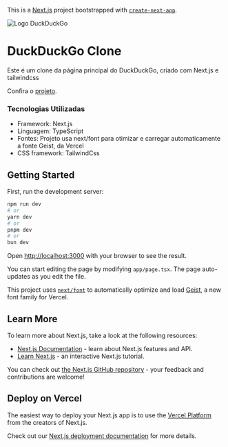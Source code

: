 This is a [Next.js](https://nextjs.org) project bootstrapped with [`create-next-app`](https://nextjs.org/docs/app/api-reference/cli/create-next-app).

![Logo DuckDuckGo](https://play-lh.googleusercontent.com/iJIbQRW7dgxfrlvBP_0vAz3L-ekf5DgWJQEpyHE06dklBBZ0Lo486IMYXiUISHrXrOsx=w416-h235-rw)


# DuckDuckGo Clone
Este é um clone da página principal do DuckDuckGo, criado com Next.js e tailwindcss

Confira o [projeto](https://).

### Tecnologias Utilizadas
- Framework: Next.js
- Linguagem: TypeScript
- Fontes: Projeto usa next/font para otimizar e carregar automaticamente a fonte Geist, da Vercel
- CSS framework: TailwindCss

## Getting Started

First, run the development server:

```bash
npm run dev
# or
yarn dev
# or
pnpm dev
# or
bun dev
```

Open [http://localhost:3000](http://localhost:3000) with your browser to see the result.

You can start editing the page by modifying `app/page.tsx`. The page auto-updates as you edit the file.

This project uses [`next/font`](https://nextjs.org/docs/app/building-your-application/optimizing/fonts) to automatically optimize and load [Geist](https://vercel.com/font), a new font family for Vercel.

## Learn More

To learn more about Next.js, take a look at the following resources:

- [Next.js Documentation](https://nextjs.org/docs) - learn about Next.js features and API.
- [Learn Next.js](https://nextjs.org/learn) - an interactive Next.js tutorial.

You can check out [the Next.js GitHub repository](https://github.com/vercel/next.js) - your feedback and contributions are welcome!

## Deploy on Vercel

The easiest way to deploy your Next.js app is to use the [Vercel Platform](https://vercel.com/new?utm_medium=default-template&filter=next.js&utm_source=create-next-app&utm_campaign=create-next-app-readme) from the creators of Next.js.

Check out our [Next.js deployment documentation](https://nextjs.org/docs/app/building-your-application/deploying) for more details.
